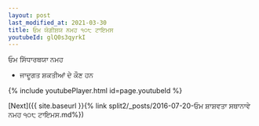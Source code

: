 ```yaml
---
layout: post
last_modified_at: 2021-03-30
title: ਓਮ ਯੋਗੀਸ਼ਯ ਨਮਹ ੧੦੮ ਟਾਇਮਸ
youtubeId: glQ0s3qyrkI
---
```

 
 
 ਓਮ ਸਿੱਧਾਰਥਯਾ ਨਮਹ  
 
 -  ਜਾਦੂਗਤ ਸ਼ਕਤੀਆਂ ਦੇ ਕੌਣ ਹਨ 
 
  
 
  
 
 
 
 
 
 


{% include youtubePlayer.html id=page.youtubeId %}
 
[Next]({{ site.baseurl }}{% link  split2/_posts/2016-07-20-ਓਮ ਸ਼ਾਸ਼ਵਤਾ ਸਥਾਨਾਵੇ ਨਮਹ ੧੦੮ ਟਾਇਮਸ.md%})
 
